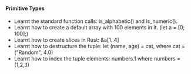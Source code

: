 #### Primitive Types

- Learnt the standard function calls: is_alphabetic() and is_numeric().
- Learnt how to create a default array with 100 elements in it. (let a = [0; 100];)
- Learnt how to create slices in Rust: &a[1..4]
- Learnt how to destructure the tuple: let (name, age) = cat, where cat = ("Random", 4.0)
- Learnt how to index the tuple elements: numbers.1 where numbers = (1,2,3)
